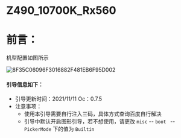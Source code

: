 # Z490_10700K_Rx560

# 前言：

机型配置如图所示

![8F35C06096F3016882F481EB6F95D002](/Users/admin/Library/Containers/com.tencent.qq/Data/Library/Caches/Images/8F35C06096F3016882F481EB6F95D002.png)



#### 引导信息如下：

+ 引导更新时间：2021/11/11     Oc：0.7.5
+ 注意事项：
  + 使用本引导需要自行注入三码，具体方式查询百度自行解决
  + 引导中默认开启图形引导，若不想使用，请更改 `misc`  -- `boot `  --  `PickerMode` 下的值为 `Builtin`

